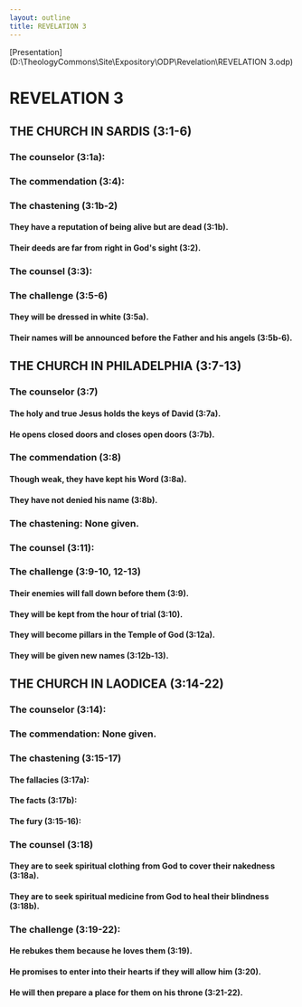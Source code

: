 ```yaml
---
layout: outline
title: REVELATION 3
---
```

[Presentation](D:\TheologyCommons\Site\Expository\ODP\Revelation\REVELATION 3.odp)
# REVELATION 3
## THE CHURCH IN SARDIS (3:1-6) 
###  The counselor (3:1a): 
###  The commendation (3:4): 
###  The chastening (3:1b-2) 
####  They have a reputation of being alive but are dead (3:1b). 
####  Their deeds are far from right in God\'s sight (3:2). 
###  The counsel (3:3): 
###  The challenge (3:5-6) 
####  They will be dressed in white (3:5a). 
####  Their names will be announced before the Father and his angels (3:5b-6). 
## THE CHURCH IN PHILADELPHIA (3:7-13) 
###  The counselor (3:7) 
####  The holy and true Jesus holds the keys of David (3:7a). 
####  He opens closed doors and closes open doors (3:7b). 
###  The commendation (3:8) 
####  Though weak, they have kept his Word (3:8a). 
####  They have not denied his name (3:8b). 
###  The chastening: None given. 
###  The counsel (3:11): 
###  The challenge (3:9-10, 12-13) 
####  Their enemies will fall down before them (3:9). 
####  They will be kept from the hour of trial (3:10). 
####  They will become pillars in the Temple of God (3:12a). 
####  They will be given new names (3:12b-13). 
## THE CHURCH IN LAODICEA (3:14-22) 
###  The counselor (3:14): 
###  The commendation: None given. 
###  The chastening (3:15-17) 
####  The fallacies (3:17a): 
####  The facts (3:17b): 
####  The fury (3:15-16): 
###  The counsel (3:18) 
####  They are to seek spiritual clothing from God to cover their nakedness (3:18a). 
####  They are to seek spiritual medicine from God to heal their blindness (3:18b). 
###  The challenge (3:19-22): 
####  He rebukes them because he loves them (3:19). 
####  He promises to enter into their hearts if they will allow him (3:20). 
####  He will then prepare a place for them on his throne (3:21-22). 
